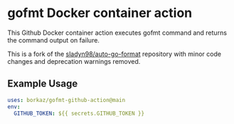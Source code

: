 # gofmt Docker container action

This Github Docker container action executes gofmt command and returns the command output on failure.

This is a fork of the [sladyn98/auto-go-format](https://github.com/sladyn98/auto-go-format) repository
with minor code changes and deprecation warnings removed.

## Example Usage

```yaml
uses: borkaz/gofmt-github-action@main
env:
  GITHUB_TOKEN: ${{ secrets.GITHUB_TOKEN }}
````
